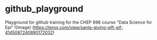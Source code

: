 # github_playground
Playground for github training for the CHEP 898 course "Data Science for Epi"
![Image] (https://tenor.com/view/santa-giving-gift-gif-4145087240890172032)
